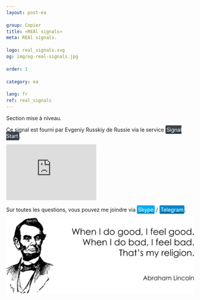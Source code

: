 ```yaml
---
layout: post-ea

group: Copier
title: «REAl signals»
meta: REAl signals.

logo: real_signals.svg
og: img/og-real-signals.jpg

order: 1

category: ea

lang: fr
ref: real_signals
---
```


Section mise à niveau.

Ce signal est fourni par Evgeniy Russkiy de Russie via le service <a href="https://www.signalstart.com/analysis/pipspool/50865" target="_blank"><span style="background-color:#3b434c; color:white; padding:3px; border-radius: 3px">Signal Start</span></a>.  
<iframe frameborder="0" width="242" height="150" src="https://www.signalstart.com/fr/widgets/1/50865?colors=578EBE,FFFFFF,004782"></iframe>

Sur toutes les questions, vous pouvez me joindre via <a href="skype:chutkoy89?call" target="_blank"><span style="background-color:#00aff0; color:white; padding:3px; border-radius: 3px">Skype</span></a> / <a href="https://t.me/chutkoy" target="_blank"><span style="background-color:#0088cc; color:white; padding:3px; border-radius: 3px">Telegram</span></a>.

<a data-fancybox="gallery" href="/img/programming/Lincoln.png"><img src="/img/programming/Lincoln.png" alt=""></a>
